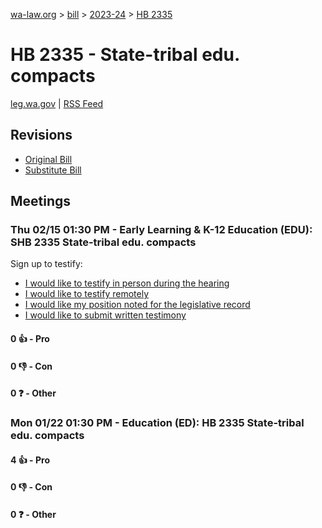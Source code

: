 [wa-law.org](/) > [bill](/bill/) > [2023-24](/bill/2023-24/) > [HB 2335](/bill/2023-24/hb/2335/)

# HB 2335 - State-tribal edu. compacts
[leg.wa.gov](https://app.leg.wa.gov/billsummary?BillNumber=2335&Year=2023&Initiative=false) | [RSS Feed](./rss.xml)

## Revisions
* [Original Bill](1/)
* [Substitute Bill](S/)

## Meetings
### Thu 02/15 01:30 PM - Early Learning & K-12 Education (EDU): SHB 2335 State-tribal edu. compacts
Sign up to testify:
* [I would like to testify in person during the hearing](https://app.leg.wa.gov/csi/Testifier/Add?chamber=House&mId=31907&aId=158999&caId=23995&tId=1)
* [I would like to testify remotely](https://app.leg.wa.gov/csi/Testifier/Add?chamber=House&mId=31907&aId=158999&caId=23995&tId=2)
* [I would like my position noted for the legislative record](https://app.leg.wa.gov/csi/Testifier/Add?chamber=House&mId=31907&aId=158999&caId=23995&tId=3)
* [I would like to submit written testimony](https://app.leg.wa.gov/csi/Testifier/Add?chamber=House&mId=31907&aId=158999&caId=23995&tId=4)

#### 0 👍 - Pro

#### 0 👎 - Con

#### 0 ❓ - Other

### Mon 01/22 01:30 PM - Education (ED): HB 2335 State-tribal edu. compacts
#### 4 👍 - Pro

#### 0 👎 - Con

#### 0 ❓ - Other
